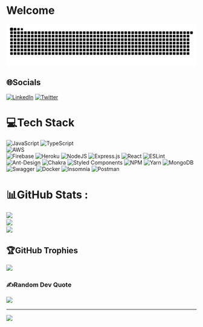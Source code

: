 
# Welcome

![Snake animation](https://github.com/vitordelfino/vitordelfino/blob/output/github-contribution-grid-snake.svg)

[comment]: ![](https://i.imgur.com/TaTyAuY.png)



## 🌐Socials
 [![LinkedIn](https://img.shields.io/badge/LinkedIn-%230077B5.svg?logo=linkedin&logoColor=white)](https://linkedin.com/in/samuelcarloscpr/) [![Twitter](https://img.shields.io/badge/Twitter-%231DA1F2.svg?logo=Twitter&logoColor=white)](https://twitter.com/samuelc31583376) 


<!-- <a href="https://app.daily.dev/vitordelfino">
    <img src="https://github.com/vitordelfino/vitordelfino/blob/master/devcard.svg" width="400" alt="Vitor Silva Delfino's Dev Card"/>
  </a>
 -->

# 💻Tech Stack
![JavaScript](https://img.shields.io/badge/javascript-%23323330.svg?style=flat&logo=javascript&logoColor=%23F7DF1E) 
![TypeScript](https://img.shields.io/badge/typescript-%23007ACC.svg?style=flat&logo=typescript&logoColor=white)  
![AWS](https://img.shields.io/badge/AWS-%23FF9900.svg?style=flat&logo=amazon-aws&logoColor=white)  
![Firebase](https://img.shields.io/badge/firebase-%23039BE5.svg?style=flat&logo=firebase) 
![Heroku](https://img.shields.io/badge/heroku-%23430098.svg?style=flat&logo=heroku&logoColor=white) 
![NodeJS](https://img.shields.io/badge/node.js-6DA55F?style=flat&logo=node.js&logoColor=white) 
![Express.js](https://img.shields.io/badge/express.js-%23404d59.svg?style=flat&logo=express&logoColor=%2361DAFB) 
![React](https://img.shields.io/badge/react-%2320232a.svg?style=flat&logo=react&logoColor=%2361DAFB)
![ESLint](https://img.shields.io/badge/ESLint-4B3263?style=flat&logo=eslint&logoColor=white)
![Ant-Design](https://img.shields.io/badge/-AntDesign-%230170FE?style=flat&logo=ant-design&logoColor=white)
![Chakra](https://img.shields.io/badge/chakra-%234ED1C5.svg?style=flat&logo=chakraui&logoColor=white) 
![Styled Components](https://img.shields.io/badge/styled--components-DB7093?style=flat&logo=styled-components&logoColor=white) 
![NPM](https://img.shields.io/badge/NPM-%23000000.svg?style=flat&logo=npm&logoColor=white) 
![Yarn](https://img.shields.io/badge/yarn-%232C8EBB.svg?style=flat&logo=yarn&logoColor=white) 
![MongoDB](https://img.shields.io/badge/MongoDB-%234ea94b.svg?style=flat&logo=mongodb&logoColor=white) 
![Swagger](https://img.shields.io/badge/-Swagger-%23Clojure?style=flat&logo=swagger&logoColor=white) 
![Docker](https://img.shields.io/badge/docker-%230db7ed.svg?style=flat&logo=docker&logoColor=white)
![Insomnia](https://img.shields.io/badge/Insomnia-black?style=flat&logo=insomnia&logoColor=5849BE) 
![Postman](https://img.shields.io/badge/Postman-FF6C37?style=flat&logo=postman&logoColor=white) 
<!--![Kubernetes](https://img.shields.io/badge/kubernetes-%23326ce5.svg?style=flat&logo=kubernetes&logoColor=white)  
![Jira](https://img.shields.io/badge/jira-%230A0FFF.svg?style=flat&logo=jira&logoColor=white) 
![Confluence](https://img.shields.io/badge/confluence-%23172BF4.svg?style=flat&logo=confluence&logoColor=white) 
![Notion](https://img.shields.io/badge/Notion-%23000000.svg?style=flat&logo=notion&logoColor=white)  -->

# 📊GitHub Stats :
![](https://github-readme-stats.vercel.app/api?username=samuelcpr&theme=dracula&hide_border=true&include_all_commits=false&count_private=true)<br/>
![](https://github-readme-streak-stats.herokuapp.com/?user=samuelcpr&theme=dracula&hide_border=true)<br/>
![](https://github-readme-stats.vercel.app/api/top-langs/?username=samuelcpr&theme=dracula&hide_border=true&include_all_commits=false&count_private=true&layout=compact)

## 🏆GitHub Trophies
![](https://github-profile-trophy.vercel.app/?username=samuelcpr&theme=dracula&no-frame=true&no-bg=false&margin-w=4)

### ✍️Random Dev Quote
![](https://quotes-github-readme.vercel.app/api?type=horizontal&theme=dark)

---
![](https://komarev.com/ghpvc/?username=samuelcpr&label=Visitors+Count&color=brightgreen)

<!-- [![](https://visitcount.itsvg.in/api?id=vitordelfino&icon=5&color=6)](https://visitcount.itsvg.in) -->
